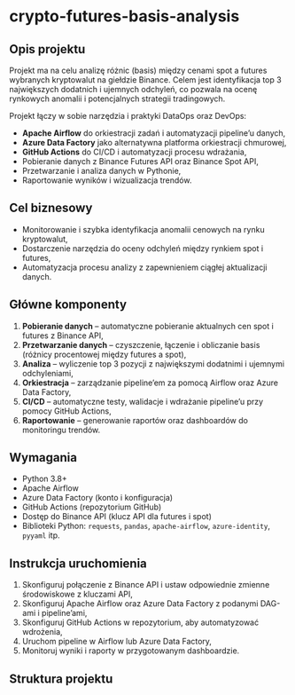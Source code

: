 # crypto-futures-basis-analysis

## Opis projektu

Projekt ma na celu analizę różnic (basis) między cenami spot a futures wybranych kryptowalut na giełdzie Binance. Celem jest identyfikacja top 3 największych dodatnich i ujemnych odchyleń, co pozwala na ocenę rynkowych anomalii i potencjalnych strategii tradingowych.

Projekt łączy w sobie narzędzia i praktyki DataOps oraz DevOps:

- **Apache Airflow** do orkiestracji zadań i automatyzacji pipeline’u danych,
- **Azure Data Factory** jako alternatywna platforma orkiestracji chmurowej,
- **GitHub Actions** do CI/CD i automatyzacji procesu wdrażania,
- Pobieranie danych z Binance Futures API oraz Binance Spot API,
- Przetwarzanie i analiza danych w Pythonie,
- Raportowanie wyników i wizualizacja trendów.

## Cel biznesowy

- Monitorowanie i szybka identyfikacja anomalii cenowych na rynku kryptowalut,
- Dostarczenie narzędzia do oceny odchyleń między rynkiem spot i futures,
- Automatyzacja procesu analizy z zapewnieniem ciągłej aktualizacji danych.

## Główne komponenty

1. **Pobieranie danych** – automatyczne pobieranie aktualnych cen spot i futures z Binance API,
2. **Przetwarzanie danych** – czyszczenie, łączenie i obliczanie basis (różnicy procentowej między futures a spot),
3. **Analiza** – wyliczenie top 3 pozycji z największymi dodatnimi i ujemnymi odchyleniami,
4. **Orkiestracja** – zarządzanie pipeline’em za pomocą Airflow oraz Azure Data Factory,
5. **CI/CD** – automatyczne testy, walidacje i wdrażanie pipeline’u przy pomocy GitHub Actions,
6. **Raportowanie** – generowanie raportów oraz dashboardów do monitoringu trendów.

## Wymagania

- Python 3.8+
- Apache Airflow
- Azure Data Factory (konto i konfiguracja)
- GitHub Actions (repozytorium GitHub)
- Dostęp do Binance API (klucz API dla futures i spot)
- Biblioteki Python: `requests`, `pandas`, `apache-airflow`, `azure-identity`, `pyyaml` itp.

## Instrukcja uruchomienia

1. Skonfiguruj połączenie z Binance API i ustaw odpowiednie zmienne środowiskowe z kluczami API,
2. Skonfiguruj Apache Airflow oraz Azure Data Factory z podanymi DAG-ami i pipeline’ami,
3. Skonfiguruj GitHub Actions w repozytorium, aby automatyzować wdrożenia,
4. Uruchom pipeline w Airflow lub Azure Data Factory,
5. Monitoruj wyniki i raporty w przygotowanym dashboardzie.

## Struktura projektu
